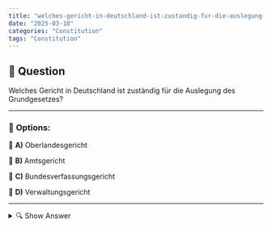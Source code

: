 ```yaml
---
title: "welches-gericht-in-deutschland-ist-zustandig-fur-die-auslegung-des-grundgesetzes"
date: "2025-03-10"
categories: "Constitution"
tags: "Constitution"
---
```


## 📌 **Question**

Welches Gericht in Deutschland ist zuständig für die Auslegung des Grundgesetzes?



---

### 📝 **Options:**

🔘 **A)** Oberlandesgericht

🔘 **B)** Amtsgericht

🔘 **C)** Bundesverfassungsgericht

🔘 **D)** Verwaltungsgericht

---

<details>
  <summary>🔍 Show Answer</summary>

  <p>
💡  <b>Correct Answer:</b>  c
  </p>
  <p>
    📖<b>Explanation:</b>
    In Deutschland besteht das Justizsystem aus verschiedenen Gerichtsebenen, die jeweils spezifische Aufgaben haben. Das Grundgesetz bildet die Verfassung und legt die grundlegenden Rechte und Pflichten fest. Die Auslegung und Wahrung dieser verfassungsmäßigen Bestimmungen erfordert ein besonderes Gericht mit der Kompetenz, über Verfassungsfragen zu entscheiden. Während Amtsgerichte, Verwaltungsgerichte und Oberlandesgerichte in ihren jeweiligen Rechtsgebieten tätig sind, gibt es eine spezielle Instanz, die für die Interpretation des Grundgesetzes zuständig ist.
  </p>
</details>
